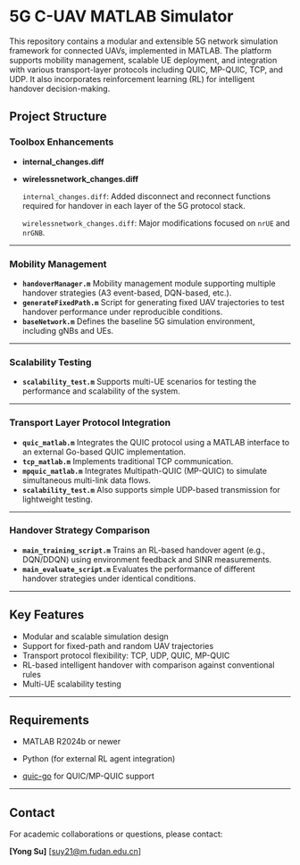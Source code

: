 # 5G C-UAV MATLAB Simulator

This repository contains a modular and extensible 5G network simulation framework for connected UAVs, implemented in MATLAB. The platform supports mobility management, scalable UE deployment, and integration with various transport-layer protocols including QUIC, MP-QUIC, TCP, and UDP. It also incorporates reinforcement learning (RL) for intelligent handover decision-making.

## Project Structure

### Toolbox Enhancements

- **internal_changes.diff**

- **wirelessnetwork_changes.diff**

  `internal_changes.diff`: Added disconnect and reconnect functions required for handover in each layer of the 5G protocol stack.

  `wirelessnetwork_changes.diff`: Major modifications focused on `nrUE` and `nrGNB`.

------

### Mobility Management

- **`handoverManager.m`**
   Mobility management module supporting multiple handover strategies (A3 event-based, DQN-based, etc.).
- **`generateFixedPath.m`**
   Script for generating fixed UAV trajectories to test handover performance under reproducible conditions.
- **`baseNetwork.m`**
   Defines the baseline 5G simulation environment, including gNBs and UEs.

------

### Scalability Testing

- **`scalability_test.m`**
   Supports multi-UE scenarios for testing the performance and scalability of the system.

------

### Transport Layer Protocol Integration

- **`quic_matlab.m`**
   Integrates the QUIC protocol using a MATLAB interface to an external Go-based QUIC implementation.
- **`tcp_matlab.m`**
   Implements traditional TCP communication.
- **`mpquic_matlab.m`**
   Integrates Multipath-QUIC (MP-QUIC) to simulate simultaneous multi-link data flows.
- **`scalability_test.m`**
   Also supports simple UDP-based transmission for lightweight testing.

------

### Handover Strategy Comparison

- **`main_training_script.m`**
   Trains an RL-based handover agent (e.g., DQN/DDQN) using environment feedback and SINR measurements.
- **`main_evaluate_script.m`**
   Evaluates the performance of different handover strategies under identical conditions.

------

## Key Features

- Modular and scalable simulation design
- Support for fixed-path and random UAV trajectories
- Transport protocol flexibility: TCP, UDP, QUIC, MP-QUIC
- RL-based intelligent handover with comparison against conventional rules
- Multi-UE scalability testing

------

## Requirements

- MATLAB R2024b or newer 

- Python (for external RL agent integration)

- [quic-go](https://github.com/lucas-clemente/quic-go) for QUIC/MP-QUIC support

  

------

## Contact

For academic collaborations or questions, please contact:

**[Yong Su]**
 [suy21@m.fudan.edu.cn]